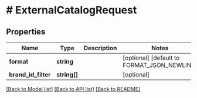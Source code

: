 # # ExternalCatalogRequest

## Properties

Name | Type | Description | Notes
------------ | ------------- | ------------- | -------------
**format** | **string** |  | [optional] [default to FORMAT_JSON_NEWLINE]
**brand_id_filter** | **string[]** |  | [optional]

[[Back to Model list]](../../README.md#models) [[Back to API list]](../../README.md#endpoints) [[Back to README]](../../README.md)
